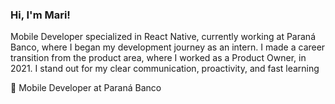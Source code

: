 ### Hi, I'm Mari!

Mobile Developer specialized in React Native, currently working at Paraná Banco, where I began my development journey as an intern. I made a career transition from the product area, where I worked as a Product Owner, in 2021. I stand out for my clear communication, proactivity, and fast learning

💼 Mobile Developer at Paraná Banco


